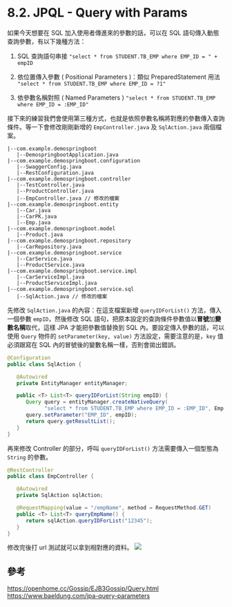# 8.2. JPQL - Query with Params

如果今天想要在 SQL 加入使用者傳進來的參數的話，可以在 SQL 語句傳入動態查詢參數，有以下幾種方法：
1. SQL 查詢語句串接
   `"select * from STUDENT.TB_EMP where EMP_ID = " + empID`
   <br/>
2. 依位置傳入參數 ( Positional Parameters )：類似 PreparedStatement 用法
   `"select * from STUDENT.TB_EMP where EMP_ID = ?1"`
   <br/>

3. 依參數名稱對照 ( Named Parameters )
   `"select * from STUDENT.TB_EMP where EMP_ID = :EMP_ID"`

接下來的練習我們會使用第三種方式，也就是依照參數名稱將對應的參數傳入查詢條件。等一下會修改剛剛新增的 `EmpController.java` 及 `SqlAction.java` 兩個檔案。

```
|--com.example.demospringboot
   |--DemospringbootApplication.java
|--com.example.demospringboot.configuration
   |--SwaggerConfig.java
   |--RestConfiguration.java
|--com.example.demospringboot.controller
   |--TestController.java
   |--ProductController.java
   |--EmpController.java // 修改的檔案
|--com.example.demospringboot.entity
   |--Car.java
   |--CarPK.java
   |--Emp.java
|--com.example.demospringboot.model
   |--Product.java
|--com.example.demospringboot.repository
   |--CarRepository.java
|--com.example.demospringboot.service
   |--CarService.java
   |--ProductService.java
|--com.example.demospringboot.service.impl
   |--CarServiceImpl.java
   |--ProductServiceImpl.java
|--com.example.demospringboot.service.sql
   |--SqlAction.java // 修改的檔案
```

先修改 `SqlAction.java` 的內容：在這支檔案新增 `queryIDForList()` 方法，傳入一個參數 `empID`，然後修改 SQL 語句，把原本設定的查詢條件參數值以**冒號**加**變數名稱**取代，這樣 JPA 才能把參數值替換到 SQL 內。要設定傳入參數的話，可以使用 `Query` 物件的 `setParameter(key, value)` 方法設定，需要注意的是，`key` 值必須跟寫在 SQL 內的冒號後的變數名稱一樣，否則會拋出錯誤。

```java
@Configuration
public class SqlAction {

   @Autowired
   private EntityManager entityManager;

   public <T> List<T> queryIDForList(String empID) {
      Query query = entityManager.createNativeQuery(
            "select * from STUDENT.TB_EMP where EMP_ID = :EMP_ID", Emp.class);
      query.setParameter("EMP_ID", empID);
      return query.getResultList();
   }
}
```

再來修改 Controller 的部分，呼叫 `queryIDForList()` 方法需要傳入一個型態為 `String` 的參數。

```java
@RestController
public class EmpController {

   @Autowired
   private SqlAction sqlAction;

   @RequestMapping(value = "/empName", method = RequestMethod.GET)
   public <T> List<T> queryEmpName() {
      return sqlAction.queryIDForList("12345");
   }
}
```

修改完後打 url 測試就可以拿到相對應的資料。
![  ](/images/8.2-1.png)
<br/>

## 參考

https://openhome.cc/Gossip/EJB3Gossip/Query.html 
https://www.baeldung.com/jpa-query-parameters 
